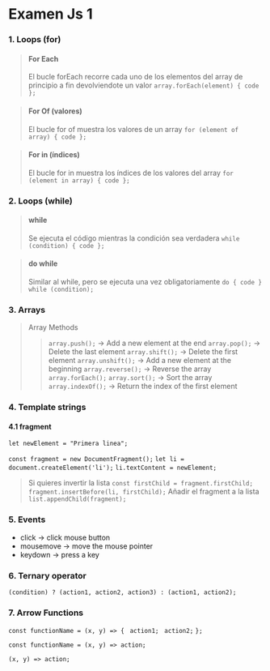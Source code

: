 # Examen Js 1

### 1. Loops (for)

> #### For Each
> El bucle forEach recorre cada uno de los elementos del array de principio a fin devolviendote un valor
>```array.forEach(element) { code };```

> #### For Of (valores)
> El bucle for of muestra los valores de un array
>```for (element of array) { code };```

> #### For in (índices)
> El bucle for in muestra los índices de los valores del array
>```for (element in array) { code };```

### 2. Loops (while)
> #### while
> Se ejecuta el código mientras la condición sea verdadera
> ```while (condition) { code };```

> #### do while
> Similar al while, pero se ejecuta una vez obligatoriamente
> ```do { code } while (condition);```


### 3. Arrays

> Array Methods
>> ```array.push();``` -> Add a new element at the end
>> ```array.pop();``` -> Delete the last element
>> ```array.shift();``` -> Delete the first element
>> ```array.unshift();``` -> Add a new element at the beginning
>> ```array.reverse();``` -> Reverse the array
>> ```array.forEach();``` 
>> ```array.sort();``` -> Sort the array
>> ```array.indexOf();``` -> Return the index of the first element

### 4. Template strings
#### 4.1 fragment

```let newElement = "Primera linea";```

```const fragment = new DocumentFragment();```
```let li = document.createElement('li');```
```li.textContent = newElement;```
> Si quieres invertir la lista
```const firstChild = fragment.firstChild;```
```fragment.insertBefore(li, firstChild);```
> Añadir el fragment a la lista
```list.appendChild(fragment);```


### 5. Events

* click -> click mouse button
* mousemove -> move the mouse pointer
* keydown -> press a key 

### 6. Ternary operator

```(condition) ? (action1, action2, action3) : (action1, action2);```

### 7. Arrow Functions

```const functionName = (x, y) => {```
``` action1;```
``` action2;```
```};```

```const functionName = (x, y) => action;```

```(x, y) => action;```
